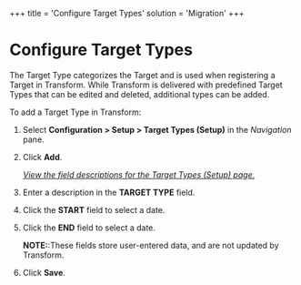 +++
title = 'Configure Target Types'
solution = 'Migration'
+++

# Configure Target Types

The Target Type categorizes the Target and is used when registering a
Target in Transform. While Transform is delivered with predefined Target
Types that can be edited and deleted, additional types can be added.

To add a Target Type in Transform:

1.  Select **Configuration \> Setup \> Target Types (Setup)** in the
    *Navigation* pane.

2.  Click **Add**.
    
    *[View the field descriptions for the Target Types (Setup)
    page.](../Page_Desc/Target_Types_Setup.htm)*

3.  Enter a description in the **TARGET TYPE** field.

4.  Click the **START** field to select a date.

5.  Click the **END** field to select a date.
    
    **NOTE:**:These fields store user-entered data, and are not updated
    by Transform.

6.  Click **Save**.
